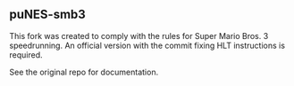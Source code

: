 ## puNES-smb3

This fork was created to comply with the rules for Super Mario Bros. 3 speedrunning. An official version with the commit fixing HLT instructions is required. 

See the original repo for documentation.
